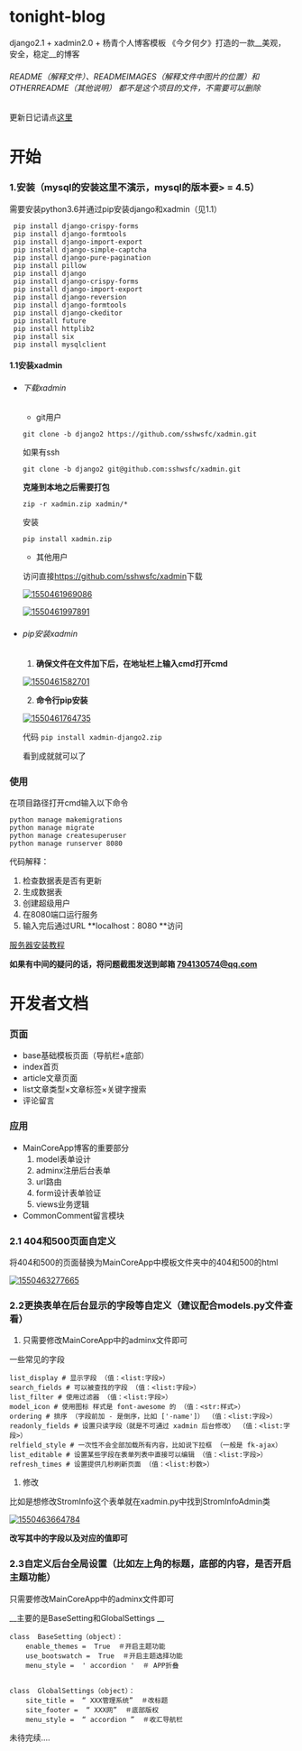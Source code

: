 # tonight-blog
django2.1 + xadmin2.0 + 杨青个人博客模板 《今夕何夕》打造的一款__美观，安全，稳定__的博客

###### README（解释文件）、READMEIMAGES（解释文件中图片的位置）和 OTHERREADME（其他说明） 都不是这个项目的文件，不需要可以删除

更新日记请点[这里](https://github.com/jasonbanjui/tonight-blog/blob/master/OTHERREADME/UpdateFile.md)

# 开始

### 1.安装（mysql的安装这里不演示，mysql的版本要> = 4.5）

需要安装python3.6并通过pip安装django和xadmin（见1.1）

```
 pip install django-crispy-forms
 pip install django-formtools 
 pip install django-import-export
 pip install django-simple-captcha
 pip install django-pure-pagination
 pip install pillow
 pip install django
 pip install django-crispy-forms
 pip install django-import-export
 pip install django-reversion
 pip install django-formtools
 pip install django-ckeditor
 pip install future
 pip install httplib2
 pip install six
 pip install mysqlclient
```

#### 1.1安装xadmin

- ###### 下载xadmin

  - git用户

  `git clone -b django2 https://github.com/sshwsfc/xadmin.git`

  如果有ssh

  `git clone -b django2 git@github.com:sshwsfc/xadmin.git`

  **克隆到本地之后需要打包**

  ```
  zip -r xadmin.zip xadmin/*
  ```

  安装

  ```
  pip install xadmin.zip
  ```

  

  - 其他用户

  访问直接<https://github.com/sshwsfc/xadmin>下载

  [![1550461969086](https://github.com/derknight/gentle-blog/raw/master/READMEIMAGES/1550461969086.png)](https://github.com/derknight/gentle-blog/blob/master/READMEIMAGES/1550461969086.png)

  [![1550461997891](https://github.com/derknight/gentle-blog/raw/master/READMEIMAGES/1550461997891.png)](https://github.com/derknight/gentle-blog/blob/master/READMEIMAGES/1550461997891.png)

- ###### pip安装xadmin

  1. **确保文件在文件加下后，在地址栏上输入cmd打开cmd**

  [![1550461582701](https://github.com/derknight/gentle-blog/raw/master/READMEIMAGES/1550461582701.png)](https://github.com/derknight/gentle-blog/blob/master/READMEIMAGES/1550461582701.png)

  2. **命令行pip安装**

  [![1550461764735](https://github.com/derknight/gentle-blog/raw/master/READMEIMAGES/1550461764735.png)](https://github.com/derknight/gentle-blog/blob/master/READMEIMAGES/1550461764735.png)

  代码 `pip install xadmin-django2.zip`

  看到成就就可以了

### 使用

在项目路径打开cmd输入以下命令

```
python manage makemigrations
python manage migrate
python manage createsuperuser
python manage runserver 8080
```

代码解释：

1. 检查数据表是否有更新
2. 生成数据表
3. 创建超级用户
4. 在8080端口运行服务
5. 输入完后通过URL **localhost：8080 **访问

[服务器安装教程](https://github.com/jasonbanjui/tonight-blog/blob/master/OTHERREADME/SeverInstall.md)

**如果有中间的疑问的话，将问题截图发送到邮箱 794130574@qq.com**

# 开发者文档

### 页面

- base基础模板页面（导航栏+底部）
- index首页
- article文章页面
- list文章类型×文章标签×关键字搜索
- 评论留言

### 应用

- MainCoreApp博客的重要部分
  1. model表单设计
  2. adminx注册后台表单
  3. url路由
  4. form设计表单验证
  5. views业务逻辑
- CommonComment留言模块

### 2.1 404和500页面自定义

将404和500的页面替换为MainCoreApp中模板文件夹中的404和500的html

[![1550463277665](https://github.com/derknight/gentle-blog/raw/master/READMEIMAGES/1550463277665.png)](https://github.com/derknight/gentle-blog/blob/master/READMEIMAGES/1550463277665.png)

### 2.2更换表单在后台显示的字段等自定义（建议配合models.py文件查看）

1. 只需要修改MainCoreApp中的adminx文件即可

一些常见的字段

```
list_display # 显示字段 （值：<list:字段>）
search_fields # 可以被查找的字段 （值：<list:字段>）
list_filter # 使用过滤器 （值：<list:字段>）
model_icon # 使用图标 样式是 font-awesome 的 （值：<str:样式>）
ordering # 排序 （字段前加 - 是倒序，比如 ['-name']） （值：<list:字段>）
readonly_fields # 设置只读字段（就是不可通过 xadmin 后台修改） （值：<list:字段>）
relfield_style # 一次性不会全部加载所有内容，比如说下拉框 （一般是 fk-ajax）
list_editable # 设置某些字段在表单列表中直接可以编辑 （值：<list:字段>）
refresh_times # 设置提供几秒刷新页面 （值：<list:秒数>）
```

1. 修改

比如是想修改StromInfo这个表单就在xadmin.py中找到StromInfoAdmin类

[![1550463664784](https://github.com/derknight/gentle-blog/raw/master/READMEIMAGES/1550463664784.png)](https://github.com/derknight/gentle-blog/blob/master/READMEIMAGES/1550463664784.png)

**改写其中的字段以及对应的值即可**

### 2.3自定义后台全局设置（比如左上角的标题，底部的内容，是否开启主题功能）

只需要修改MainCoreApp中的adminx文件即可

__主要的是BaseSetting和GlobalSettings __

```
class  BaseSetting（object）：
    enable_themes =  True  ＃开启主题功能 
    use_bootswatch =  True  ＃开启主题选择功能 
    menu_style =  ' accordion '  ＃ APP折叠
    
    
class  GlobalSettings（object）：
    site_title =  “ XXX管理系统”  ＃改标题 
    site_footer =  “ XXX网”  ＃底部版权 
    menu_style =  “ accordion ”  ＃收汇导航栏
```

未待完续....
